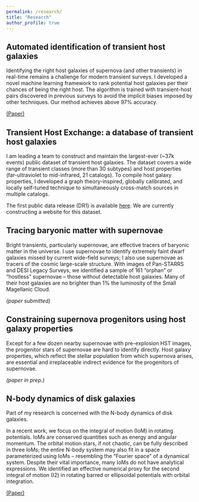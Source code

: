 ```yaml
---
permalink: /research/
title: "Research"
author_profile: true
---
```


## Automated identification of transient host galaxies
Identifying the right host galaxies of supernova (and other transients) in real-time remains a challenge for modern transient surveys. I developed a novel machine learning framework to rank potential host galaxies per their chances of being the right host. The algorithm is trained with transient-host pairs discovered in previous surveys to avoid the implicit biases imposed by other techniques. Our method achieves above 97% accuracy.

[(Paper)](https://arxiv.org/abs/2111.08016)

## Transient Host Exchange: a database of transient host galaxies
I am leading a team to construct and maintain the largest-ever (~37k events) public dataset of transient host galaxies. The dataset covers a wide range of transient classes (more than 30 subtypes) and host properties (far-ultraviolet to mid-infrared, 21 catalogs). To compile host galaxy properties, I developed a graph theory-inspired, globally calibrated, and locally self-tuned technique to simultaneously cross-match sources in multiple catalogs.

The first public data release (DR1) is available [here](https://zenodo.org/record/5568962). We are currently constructing a website for this dataset.

## Tracing baryonic matter with supernovae
Bright transients, particularly supernovae, are effective tracers of baryonic matter in the universe. I use supernovae to identify extremely faint dwarf galaxies missed by current wide-field surveys; I also use supernovae as tracers of the cosmic large-scale structure.
With images of Pan-STARRS and DESI Legacy Surveys, we identified a sample of 161 “orphan” or “hostless” supernovae – those without detectable host galaxies. Many of their host galaxies are no brighter than 1% the luminosity of the Small Magellanic Cloud.

*(paper submitted)*

## Constraining supernova progenitors using host galaxy properties
Except for a few dozen nearby supernovae with pre-explosion HST images, the progenitor stars of supernovae are hard to identify directly. Host galaxy properties, which reflect the stellar population from which supernova arises, are essential and irreplaceable indirect evidence for the progenitors of supernovae.

*(paper in prep.)*

## N-body dynamics of disk galaxies
Part of my research is concerned with the N-body dynamics of disk galaxies.

In a recent work, we focus on the integral of motion (IoM) in rotating potentials. IoMs are conserved quantities such as energy and angular momentum. The orbital motion stars, if not chaotic, can be fully described in three IoMs; the entire N-body system may also fit in a space parameterized using IoMs – resembling the “Fourier space” of a dynamical system. Despite their vital importance, many IoMs do not have analytical expressions. We identified an effective numerical proxy for the second integral of motion (I2) in rotating barred or ellipsoidal potentials with orbital integration.

[(Paper)](https://arxiv.org/abs/2105.15116)
